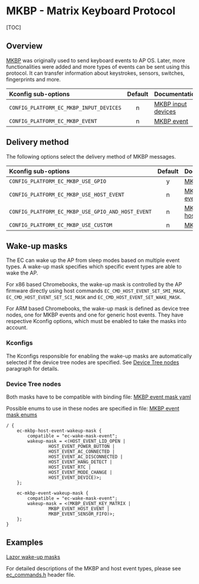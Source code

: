 # MKBP - Matrix Keyboard Protocol

[TOC]

## Overview

[MKBP] was originally used to send keyboard events to AP OS.
Later, more functionalities were added and more types of events can be sent
using this protocol. It can transfer information about keystrokes, sensors,
switches, fingerprints and more.

Kconfig sub-options                          | Default     | Documentation
:------------------------------------------- | :---------: | :------------
`CONFIG_PLATFORM_EC_MKBP_INPUT_DEVICES`      | n           | [MKBP input devices]
`CONFIG_PLATFORM_EC_MKBP_EVENT`              | n           | [MKBP event]

## Delivery method

The following options select the delivery method of MKBP messages.

Kconfig sub-options                              | Default     | Documentation
:----------------------------------------------- | :---------: | :------------
`CONFIG_PLATFORM_EC_MKBP_USE_GPIO`               | y           | [MKBP gpio]
`CONFIG_PLATFORM_EC_MKBP_USE_HOST_EVENT`         | n           | [MKBP host event]
`CONFIG_PLATFORM_EC_MKBP_USE_GPIO_AND_HOST_EVENT`| n           | [MKBP gpio and host event]
`CONFIG_PLATFORM_EC_MKBP_USE_CUSTOM`             | n           | [MKBP custom]

## Wake-up masks

The EC can wake up the AP from sleep modes based on multiple event types.
A wake-up mask specifies which specific event types are able to wake the AP.

For x86 based Chromebooks, the wake-up mask is controlled by the AP firmware
directly using host commands `EC_CMD_HOST_EVENT_SET_SMI_MASK`,
`EC_CMD_HOST_EVENT_SET_SCI_MASK` and `EC_CMD_HOST_EVENT_SET_WAKE_MASK`.

For ARM based Chromebooks, the wake-up mask is defined as device tree nodes,
one for MKBP events and one for generic host events.
They have respective Kconfig options, which must be enabled to take the masks
into account.

### Kconfigs

The Kconfigs responsible for enabling the wake-up masks are automatically
selected if the device tree nodes are specified.
See [Device Tree nodes](#device-tree-nodes) paragraph for details.

### Device Tree nodes

Both masks have to be compatible with binding file: [MKBP event mask yaml]

Possible enums to use in these nodes are specified in file: [MKBP event mask enums]

```
/ {
	ec-mkbp-host-event-wakeup-mask {
		compatible = "ec-wake-mask-event";
		wakeup-mask = <(HOST_EVENT_LID_OPEN |
				HOST_EVENT_POWER_BUTTON |
				HOST_EVENT_AC_CONNECTED |
				HOST_EVENT_AC_DISCONNECTED |
				HOST_EVENT_HANG_DETECT |
				HOST_EVENT_RTC |
				HOST_EVENT_MODE_CHANGE |
				HOST_EVENT_DEVICE)>;
	};

	ec-mkbp-event-wakeup-mask {
		compatible = "ec-wake-mask-event";
		wakeup-mask = <(MKBP_EVENT_KEY_MATRIX |
				MKBP_EVENT_HOST_EVENT |
				MKBP_EVENT_SENSOR_FIFO)>;
	};
}
```

## Examples

[Lazor wake-up masks](https://source.chromium.org/chromiumos/chromiumos/codesearch/+/main:src/platform/ec/zephyr/projects/trogdor/lazor/gpio.dts?q=ec-mkbp-host-event-wakeup-mask)

For detailed descriptions of the MKBP and host event types, please see
[ec_commands.h](/include/ec_commands.h) header file.

<!--
Links to the documentation
-->

[MKBP]:../ec_terms.md#mkbp

[MKBP input devices]:https://source.chromium.org/chromiumos/chromiumos/codesearch/+/main:src/platform/ec/zephyr/Kconfig?q=%22config%20PLATFORM_EC_MKBP_INPUT_DEVICES%22
[MKBP event]:https://source.chromium.org/chromiumos/chromiumos/codesearch/+/main:src/platform/ec/zephyr/Kconfig?q=%22config%20PLATFORM_EC_MKBP_EVENT%22

[MKBP gpio]:https://source.chromium.org/chromiumos/chromiumos/codesearch/+/main:src/platform/ec/zephyr/Kconfig.mkbp_event?q=%22config%20PLATFORM_EC_MKBP_USE_GPIO%22
[MKBP host event]:https://source.chromium.org/chromiumos/chromiumos/codesearch/+/main:src/platform/ec/zephyr/Kconfig.mkbp_event?q=%22config%20PLATFORM_EC_MKBP_USE_HOST_EVENT%22
[MKBP gpio and host event]:https://source.chromium.org/chromiumos/chromiumos/codesearch/+/main:src/platform/ec/zephyr/Kconfig.mkbp_event?q=%22config%20PLATFORM_EC_MKBP_USE_GPIO_AND_HOST_EVENT%22
[MKBP custom]:https://source.chromium.org/chromiumos/chromiumos/codesearch/+/main:src/platform/ec/zephyr/Kconfig.mkbp_event?q=%22config%20PLATFORM_EC_MKBP_USE_CUSTOM%22

[MKBP event mask yaml]:https://source.chromium.org/chromiumos/chromiumos/codesearch/+/main:src/platform/ec/zephyr/dts/bindings/cros_mkbp_event/ec-mkbp-event.yaml
[MKBP event mask enums]:https://source.chromium.org/chromiumos/chromiumos/codesearch/+/main:src/platform/ec/zephyr/include/dt-bindings/wake_mask_event_defines.h
